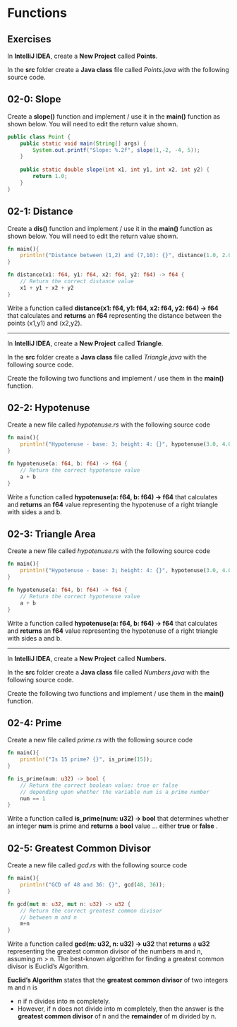 # Functions

## Exercises

In **IntelliJ IDEA**, create a **New Project** called **Points**.

In the **src** folder create a **Java class** file called *Points.java* with the following source code.

## 02-0: Slope

Create a **slope()** function and implement / use it in the **main()** function as shown below.  You will need to edit the return value shown.

```java
public class Point {  
    public static void main(String[] args) {  
        System.out.printf("Slope: %.2f", slope(1,-2, -4, 5));  
    }  
  
    public static double slope(int x1, int y1, int x2, int y2) {  
        return 1.0;  
    }  
}
```

## 02-1: Distance

Create a **dis()** function and implement / use it in the **main()** function as shown below.  You will need to edit the return value shown.

```rust
fn main(){
    println!("Distance between (1,2) and (7,10): {}", distance(1.0, 2.0, 7.0, 10.0));
}

fn distance(x1: f64, y1: f64, x2: f64, y2: f64) -> f64 {
    // Return the correct distance value
    x1 + y1 + x2 + y2
}
```

Write a function called **distance(x1: f64, y1: f64, x2: f64, y2: f64) -> f64** that calculates and **returns** an **f64** representing the distance between the points (x1,y1) and (x2,y2).

___

In **IntelliJ IDEA**, create a **New Project** called **Triangle**.

In the **src** folder create a **Java class** file called *Triangle.java* with the following source code.

Create the following two functions and implement / use them in the **main()** function.
## 02-2: Hypotenuse

Create a new file called *hypotenuse.rs* with the following source code

```rust
fn main(){
    println!("Hypotenuse - base: 3; height: 4: {}", hypotenuse(3.0, 4.0));
}

fn hypotenuse(a: f64, b: f64) -> f64 {
    // Return the correct hypotenuse value
    a + b
}
```

Write a function called **hypotenuse(a: f64, b: f64) -> f64** that calculates and **returns** an **f64** value representing the hypotenuse of a right triangle with sides a and b.

## 02-3: Triangle Area

Create a new file called *hypotenuse.rs* with the following source code

```rust
fn main(){
    println!("Hypotenuse - base: 3; height: 4: {}", hypotenuse(3.0, 4.0));
}

fn hypotenuse(a: f64, b: f64) -> f64 {
    // Return the correct hypotenuse value
    a + b
}
```

Write a function called **hypotenuse(a: f64, b: f64) -> f64** that calculates and **returns** an **f64** value representing the hypotenuse of a right triangle with sides a and b.

___

In **IntelliJ IDEA**, create a **New Project** called **Numbers**.

In the **src** folder create a **Java class** file called *Numbers.java* with the following source code.

Create the following two functions and implement / use them in the **main()** function.
## 02-4: Prime

Create a new file called *prime.rs* with the following source code

```rust
fn main(){
    println!("Is 15 prime? {}", is_prime(15));
}

fn is_prime(num: u32) -> bool {
    // Return the correct boolean value: true or false
    // depending upon whether the variable num is a prime number
    num == 1
}
```

Write a function called **is_prime(num: u32) -> bool** that determines whether an integer **num** is prime and **returns** a **bool** value ... either **true** or **false** . 

## 02-5: Greatest Common Divisor

Create a new file called *gcd.rs* with the following source code

```rust
fn main(){
    println!("GCD of 48 and 36: {}", gcd(48, 36));
}

fn gcd(mut m: u32, mut n: u32) -> u32 {
    // Return the correct greatest common divisor
    // between m and n
    m+n
}
```
Write a function called **gcd(m: u32, n: u32) -> u32** that **returns** a **u32** representing the greatest common divisor of the numbers m and n, assuming m > n. The best-known algorithm for finding a greatest common divisor is Euclid’s Algorithm.

**Euclid’s Algorithm** states that the **greatest common divisor** of two integers m and n is 

* n if n divides into m completely.
* However, if n does not divide into m completely, then the answer is the **greatest common divisor** of n and the **remainder** of m divided by n.
